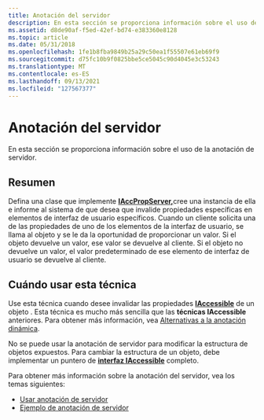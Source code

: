 ```yaml
---
title: Anotación del servidor
description: En esta sección se proporciona información sobre el uso de la anotación de servidor.
ms.assetid: d8de90af-f5ed-42ef-bd74-e383360e8128
ms.topic: article
ms.date: 05/31/2018
ms.openlocfilehash: 1fe1b8fba9849b25a29c50ea1f55507e61eb69f9
ms.sourcegitcommit: d75fc10b9f0825bbe5ce5045c90d4045e3c53243
ms.translationtype: MT
ms.contentlocale: es-ES
ms.lasthandoff: 09/13/2021
ms.locfileid: "127567377"
---
```

# <a name="server-annotation"></a>Anotación del servidor

En esta sección se proporciona información sobre el uso de la anotación de servidor.

## <a name="summary"></a>Resumen

Defina una clase que implemente [**IAccPropServer,**](/windows/desktop/api/oleacc/nn-oleacc-iaccpropserver)cree una instancia de ella e informe al sistema de que desea que invalide propiedades específicas en elementos de interfaz de usuario específicos. Cuando un cliente solicita una de las propiedades de uno de los elementos de la interfaz de usuario, se llama al objeto y se le da la oportunidad de proporcionar un valor. Si el objeto devuelve un valor, ese valor se devuelve al cliente. Si el objeto no devuelve un valor, el valor predeterminado de ese elemento de interfaz de usuario se devuelve al cliente.

## <a name="when-to-use-this-technique"></a>Cuándo usar esta técnica

Use esta técnica cuando desee invalidar las propiedades [**IAccessible**](/windows/desktop/api/oleacc/nn-oleacc-iaccessible) de un objeto . Esta técnica es mucho más sencilla que las **técnicas IAccessible** anteriores. Para obtener más información, vea [Alternativas a la anotación dinámica](alternatives-to-dynamic-annotation.md).

No se puede usar la anotación de servidor para modificar la estructura de objetos expuestos. Para cambiar la estructura de un objeto, debe implementar un puntero de [**interfaz IAccessible**](/windows/desktop/api/oleacc/nn-oleacc-iaccessible) completo.

Para obtener más información sobre la anotación del servidor, vea los temas siguientes:

-   [Usar anotación de servidor](using-server-annotation.md)
-   [Ejemplo de anotación de servidor](server-annotation-sample.md)

 

 





